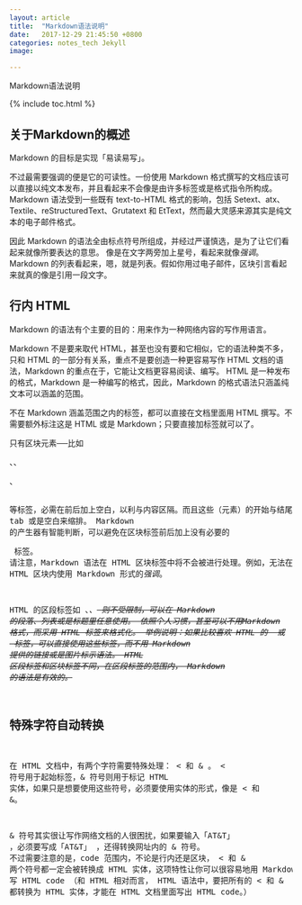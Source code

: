 ```yaml
---
layout: article
title:  "Markdown语法说明"
date:   2017-12-29 21:45:50 +0800
categories: notes_tech Jekyll
image:

---
```

Markdown语法说明

{% include toc.html %}

## 关于Markdown的概述

Markdown 的目标是实现「易读易写」。

不过最需要强调的便是它的可读性。一份使用 Markdown 格式撰写的文档应该可以直接以纯文本发布，并且看起来不会像是由许多标签或是格式指令所构成。
Markdown 语法受到一些既有 text-to-HTML 格式的影响，包括 Setext、atx、Textile、reStructuredText、Grutatext 和 EtText，然而最大灵感来源其实是纯文本的电子邮件格式。

因此 Markdown 的语法全由标点符号所组成，并经过严谨慎选，是为了让它们看起来就像所要表达的意思。
像是在文字两旁加上星号，看起来就像*强调*。Markdown 的列表看起来，嗯，就是列表。假如你用过电子邮件，区块引言看起来就真的像是引用一段文字。


## 行内 HTML
Markdown 的语法有个主要的目的：用来作为一种网络内容的写作用语言。

Markdown 不是要来取代 HTML，甚至也没有要和它相似，它的语法种类不多，只和 HTML 的一部分有关系，重点不是要创造一种更容易写作 HTML 文档的语法，Markdown 的重点在于，它能让文档更容易阅读、编写。
HTML 是一种发布的格式，Markdown 是一种编写的格式，因此，Markdown 的格式语法只涵盖纯文本可以涵盖的范围。

不在 Markdown 涵盖范围之内的标签，都可以直接在文档里面用 HTML 撰写。不需要额外标注这是 HTML 或是 Markdown；只要直接加标签就可以了。

只有区块元素──比如 <div>、<table>、<pre>、<p> 等标签，必需在前后加上空白，以利与内容区隔。而且这些（元素）的开始与结尾标签，不可以用 tab 或是空白来缩排。
Markdown 的产生器有智能判断，可以避免在区块标签前后加上没有必要的 <p> 标签。
请注意，Markdown 语法在 HTML 区块标签中将不会被进行处理。例如，无法在 HTML 区块内使用 Markdown 形式的*强调*。

HTML 的区段标签如 <span>、<cite>、<del> 则不受限制，可以在 Markdown 的段落、列表或是标题里任意使用。
依照个人习惯，甚至可以不用Markdown 格式，而采用 HTML 标签来格式化。
举例说明：如果比较喜欢 HTML 的 <a> 或 <img> 标签，可以直接使用这些标签，而不用 Markdown 提供的链接或是图片标示语法。
HTML 区段标签和区块标签不同，在区段标签的范围内， Markdown 的语法是有效的。

## 特殊字符自动转换
在 HTML 文档中，有两个字符需要特殊处理： < 和 & 。 < 符号用于起始标签，& 符号则用于标记 HTML 实体，如果只是想要使用这些符号，必须要使用实体的形式，像是 &lt; 和 &amp;。

& 符号其实很让写作网络文档的人很困扰，如果要输入「AT&T」 ，必须要写成「AT&amp;T」 ，还得转换网址内的 & 符号。
不过需要注意的是，code 范围内，不论是行内还是区块， < 和 & 两个符号都一定会被转换成 HTML 实体，这项特性让你可以很容易地用 Markdown 写 HTML code （和 HTML 相对而言， HTML 语法中，要把所有的 < 和 & 都转换为 HTML 实体，才能在 HTML 文档里面写出 HTML code。）

